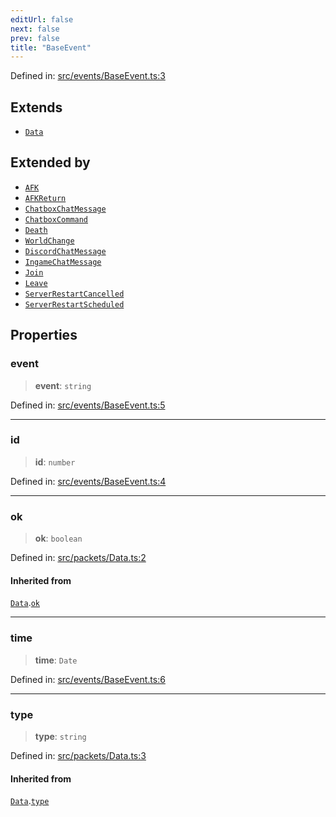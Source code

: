 ```yaml
---
editUrl: false
next: false
prev: false
title: "BaseEvent"
---
```


Defined in: [src/events/BaseEvent.ts:3](https://github.com/ReconnectedCC/ReconnectedChat/blob/11808a4ccf9a9a1ccda66cd61ef3e2ee6db98c33/src/events/BaseEvent.ts#L3)

## Extends

- [`Data`](/ReconnectedChat/interfaces/data/)

## Extended by

- [`AFK`](/ReconnectedChat/interfaces/afk/)
- [`AFKReturn`](/ReconnectedChat/interfaces/afkreturn/)
- [`ChatboxChatMessage`](/ReconnectedChat/interfaces/chatboxchatmessage/)
- [`ChatboxCommand`](/ReconnectedChat/interfaces/chatboxcommand/)
- [`Death`](/ReconnectedChat/interfaces/death/)
- [`WorldChange`](/ReconnectedChat/interfaces/worldchange/)
- [`DiscordChatMessage`](/ReconnectedChat/interfaces/discordchatmessage/)
- [`IngameChatMessage`](/ReconnectedChat/interfaces/ingamechatmessage/)
- [`Join`](/ReconnectedChat/interfaces/join/)
- [`Leave`](/ReconnectedChat/interfaces/leave/)
- [`ServerRestartCancelled`](/ReconnectedChat/interfaces/serverrestartcancelled/)
- [`ServerRestartScheduled`](/ReconnectedChat/interfaces/serverrestartscheduled/)

## Properties

### event

> **event**: `string`

Defined in: [src/events/BaseEvent.ts:5](https://github.com/ReconnectedCC/ReconnectedChat/blob/11808a4ccf9a9a1ccda66cd61ef3e2ee6db98c33/src/events/BaseEvent.ts#L5)

***

### id

> **id**: `number`

Defined in: [src/events/BaseEvent.ts:4](https://github.com/ReconnectedCC/ReconnectedChat/blob/11808a4ccf9a9a1ccda66cd61ef3e2ee6db98c33/src/events/BaseEvent.ts#L4)

***

### ok

> **ok**: `boolean`

Defined in: [src/packets/Data.ts:2](https://github.com/ReconnectedCC/ReconnectedChat/blob/11808a4ccf9a9a1ccda66cd61ef3e2ee6db98c33/src/packets/Data.ts#L2)

#### Inherited from

[`Data`](/ReconnectedChat/interfaces/data/).[`ok`](/ReconnectedChat/interfaces/data/#ok)

***

### time

> **time**: `Date`

Defined in: [src/events/BaseEvent.ts:6](https://github.com/ReconnectedCC/ReconnectedChat/blob/11808a4ccf9a9a1ccda66cd61ef3e2ee6db98c33/src/events/BaseEvent.ts#L6)

***

### type

> **type**: `string`

Defined in: [src/packets/Data.ts:3](https://github.com/ReconnectedCC/ReconnectedChat/blob/11808a4ccf9a9a1ccda66cd61ef3e2ee6db98c33/src/packets/Data.ts#L3)

#### Inherited from

[`Data`](/ReconnectedChat/interfaces/data/).[`type`](/ReconnectedChat/interfaces/data/#type)
